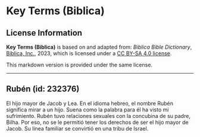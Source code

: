 # Key Terms (Biblica)

## License Information

**Key Terms (Biblica)** is based on and adapted from: _Biblica Bible Dictionary_, [Biblica, Inc.](https://www.biblica.com/), 2023, which is licensed under a [CC BY-SA 4.0 license](https://creativecommons.org/licenses/by-sa/4.0/legalcode.en).

This markdown version is provided under the same license.



--------------------------------

## Rubén (id: 232376)

El hijo mayor de Jacob y Lea. En el idioma hebreo, el nombre Rubén significa mirar a un hijo. Suena como la palabra para él ha visto mi sufrimiento. Rubén tuvo relaciones sexuales con la concubina de su padre, Bilha. Por eso, no se le permitió tener los derechos de ser el hijo mayor de Jacob. Su línea familiar se convirtió en una tribu de Israel.


